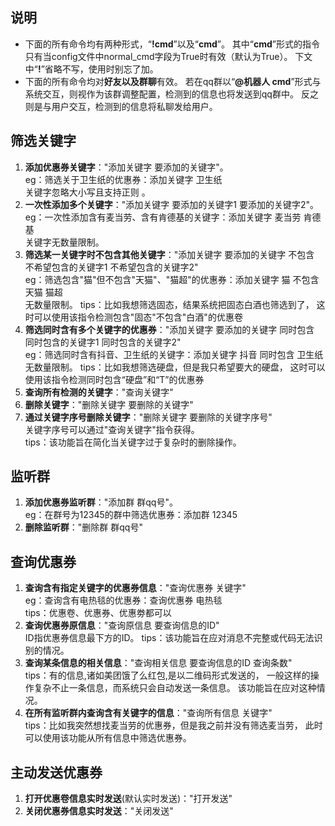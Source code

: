 ## 说明

- 下面的所有命令均有两种形式，“**!cmd**”以及“**cmd**”。
  其中“**cmd**”形式的指令只有当config文件中normal_cmd字段为True时有效（默认为True）。
  下文中“**!**”省略不写，使用时别忘了加。
- 下面的所有命令均对**好友以及群聊**有效。
  若在qq群以“**@机器人 cmd**”形式与系统交互，则视作为该群调整配置，检测到的信息也将发送到qq群中。
  反之则是与用户交互，检测到的信息将私聊发给用户。

## 筛选关键字

1. **添加优惠券关键字**："添加关键字 要添加的关键字"。  
   eg：筛选关于卫生纸的优惠券：添加关键字 卫生纸  
   关键字忽略大小写且支持正则 。
2. **一次性添加多个关键字**："添加关键字 要添加的关键字1 要添加的关键字2"。  
   eg：一次性添加含有麦当劳、含有肯德基的关键字：添加关键字 麦当劳 肯德基  
   关键字无数量限制。
3. **筛选某一关键字时不包含其他关键字**："添加关键字 要添加的关键字 不包含 不希望包含的关键字1 不希望包含的关键字2"  
   eg：筛选包含"猫"但不包含"天猫"、"猫超"的优惠券：添加关键字 猫 不包含 天猫 猫超  
   无数量限制。
   tips：比如我想筛选固态，结果系统把固态白酒也筛选到了，
             这时可以使用该指令检测包含"固态"不包含"白酒"的优惠卷
4. **筛选同时含有多个关键字的优惠券**："添加关键字 要添加的关键字 同时包含 同时包含的关键字1 同时包含的关键字2"  
   eg：筛选同时含有抖音、卫生纸的关键字：添加关键字 抖音 同时包含 卫生纸  
   无数量限制。
   tips：比如我想筛选硬盘，但是我只希望要大的硬盘，
             这时可以使用该指令检测同时包含“硬盘”和“T”的优惠券
5. **查询所有检测的关键字**："查询关键字"
6. **删除关键字**："删除关键字 要删除的关键字"
7. **通过关键字序号删除关键字**："删除关键字 要删除的关键字序号"  
   关键字序号可以通过"查询关键字"指令获得。  
   tips：该功能旨在简化当关键字过于复杂时的删除操作。

## 监听群

1. **添加优惠券监听群**："添加群 群qq号"。  
   eg：在群号为12345的群中筛选优惠券：添加群 12345
2. **删除监听群**："删除群 群qq号"

## 查询优惠券

1. **查询含有指定关键字的优惠券信息**："查询优惠券 关键字"  
   eg：查询含有电热毯的优惠券：查询优惠券 电热毯  
   tips：优惠卷、优惠券、优惠劵都可以
2. **查询优惠券原信息**："查询原信息 要查询信息的ID"  
   ID指优惠券信息最下方的ID。
   tips：该功能旨在应对消息不完整或代码无法识别的情况。
3. **查询某条信息的相关信息**："查询相关信息 要查询信息的ID 查询条数"  
   tips：有的信息,诸如美团饿了么红包,是以二维码形式发送的，
             一般这样的操作复杂不止一条信息，而系统只会自动发送一条信息。
             该功能旨在应对这种情况。
4. **在所有监听群内查询含有关键字的信息**："查询所有信息 关键字"  
   tips：比如我突然想找麦当劳的优惠券，但是我之前并没有筛选麦当劳，
             此时可以使用该功能从所有信息中筛选优惠券。

## 主动发送优惠券

1. **打开优惠卷信息实时发送**(默认实时发送)："打开发送"
2. **关闭优惠券信息实时发送**："关闭发送"